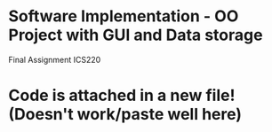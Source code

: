 # Software Implementation - OO Project with GUI and Data storage
Final Assignment ICS220

# Code is attached in a new file! (Doesn't work/paste well here)
